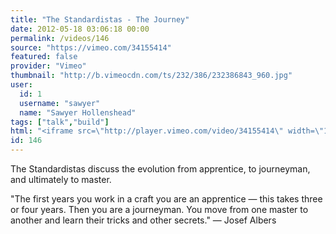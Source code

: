 ```yaml
---
title: "The Standardistas - The Journey"
date: 2012-05-18 03:06:18 00:00
permalink: /videos/146
source: "https://vimeo.com/34155414"
featured: false
provider: "Vimeo"
thumbnail: "http://b.vimeocdn.com/ts/232/386/232386843_960.jpg"
user:
  id: 1
  username: "sawyer"
  name: "Sawyer Hollenshead"
tags: ["talk","build"]
html: "<iframe src=\"http://player.vimeo.com/video/34155414\" width=\"1280\" height=\"720\" frameborder=\"0\" webkitallowfullscreen mozallowfullscreen allowfullscreen></iframe>"
id: 146
---
```


The Standardistas discuss the evolution from apprentice, to journeyman, and ultimately to master.

"The first years you work in a craft you are an apprentice — this takes three or four years. Then you are a journeyman. You move from one master to another and learn their tricks and other secrets." — Josef Albers